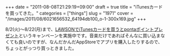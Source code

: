 +++
date = "2011-08-08T21:29:19+09:00"
draft = true
title = "iTunesカードを買ってきた。"
categories = ["things"]
slug = "1971"
cover = "/images/2011/08/6021656532_64194db100_o-1-300x169.jpg"
+++

<p>8/2(火)〜8/22(月)まで、<a href="http://www.lawson.co.jp/campaign/static/giftcard/">LAWSONでiTunesカードを買うとpontaポイントプレゼント</a>というキャンペーンを実施中です。音楽だけであればそんなに買い込まなくても良いのですが、なんだかんだAppStoreでアプリを購入したりするので、ちょっとがっつり買っときました。</p>
